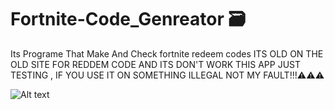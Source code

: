# Fortnite-Code_Genreator 🗃
Its Programe That Make And Check fortnite redeem codes 
ITS OLD ON THE OLD SITE FOR REDDEM CODE AND ITS DON'T WORK 
THIS APP JUST TESTING , IF YOU USE IT ON SOMETHING ILLEGAL NOT MY FAULT!!!⚠️⚠️⚠️

![Alt text](https://cdn.discordapp.com/attachments/1116893606393937950/1180811615948505149/image.png?ex=657ec783&is=656c5283&hm=5ad1017b73463b69243024c82e2b2b7f7f10f6c7b2f6717841111371c9225294&)
